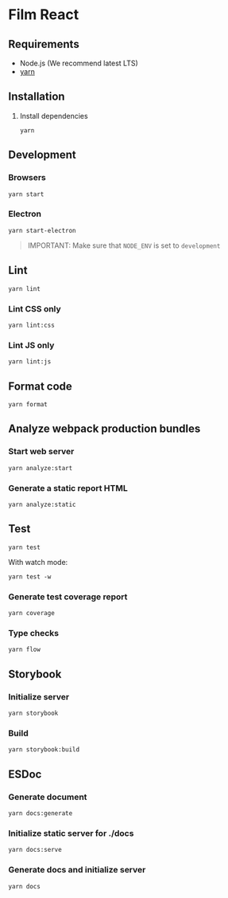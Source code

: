 # Film React

## Requirements

- Node.js (We recommend latest LTS)
- [yarn](https://yarnpkg.com)

## Installation

1. Install dependencies
    ```
    yarn
    ```

## Development

### Browsers

```
yarn start
```

### Electron

```
yarn start-electron
```

> IMPORTANT: Make sure that `NODE_ENV` is set to `development`

## Lint

```
yarn lint
```

### Lint CSS only

```
yarn lint:css
```

### Lint JS only

```
yarn lint:js
```

## Format code

```
yarn format
```

## Analyze webpack production bundles

### Start web server

```
yarn analyze:start
```

### Generate a static report HTML

```
yarn analyze:static
```

## Test

```
yarn test
```

With watch mode:

```
yarn test -w
```

### Generate test coverage report

```
yarn coverage
```

### Type checks

```
yarn flow
```

## Storybook

### Initialize server

```
yarn storybook
```

### Build

```
yarn storybook:build
```

## ESDoc

### Generate document

```
yarn docs:generate
```

### Initialize static server for ./docs

```
yarn docs:serve
```

### Generate docs and initialize server

```
yarn docs
```
